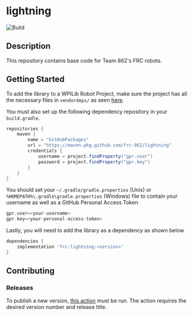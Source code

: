 # lightning

![Build](https://github.com/frc-862/lightning/workflows/Build/badge.svg)

## Description

This repository contains base code for Team 862's FRC robots.

## Getting Started

To add the library to a WPILib Robot Project, make sure the project has all the necessary files in `vendordeps/` as seen [here](https://github.com/frc-862/lightning/tree/master/vendordeps).

You must also set up the following dependency repository in your `build.gradle`.

```groovy
repositories {
    maven {
        name = "GitHubPackages"
        url = "https://maven.pkg.github.com/frc-862/lightning"
        credentials {
            username = project.findProperty("gpr.user")
            password = project.findProperty("gpr.key")
        }
    }
}
```

You should set your `~/.gradle/gradle.properties` (Unix) or `%HOMEPATH%\.gradle\gradle.properties` (Windows) file to contain your username as well as a GitHub Personal Access Token

```groovy
gpr.user=<your-username>
gpr.key=<your-personal-access-token>
```

Lastly, you will need to add the library as a dependency as shown below

```groovy
dependencies {
    implementation 'frc:lightning:<version>'
}
```

## Contributing

### Releases

To publish a new version, [this action](https://github.com/frc-862/lightning/actions/workflows/deploy.yml) must be run.
The action requires the desired version number and release title.
